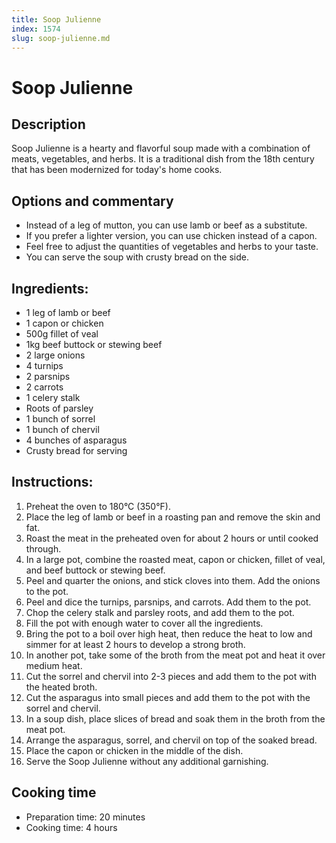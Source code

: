 ```yaml
---
title: Soop Julienne
index: 1574
slug: soop-julienne.md
---
```


# Soop Julienne

## Description
Soop Julienne is a hearty and flavorful soup made with a combination of meats, vegetables, and herbs. It is a traditional dish from the 18th century that has been modernized for today's home cooks.

## Options and commentary
- Instead of a leg of mutton, you can use lamb or beef as a substitute.
- If you prefer a lighter version, you can use chicken instead of a capon.
- Feel free to adjust the quantities of vegetables and herbs to your taste.
- You can serve the soup with crusty bread on the side.

## Ingredients:
- 1 leg of lamb or beef
- 1 capon or chicken
- 500g fillet of veal
- 1kg beef buttock or stewing beef
- 2 large onions
- 4 turnips
- 2 parsnips
- 2 carrots
- 1 celery stalk
- Roots of parsley
- 1 bunch of sorrel
- 1 bunch of chervil
- 4 bunches of asparagus
- Crusty bread for serving

## Instructions:
1. Preheat the oven to 180°C (350°F).
2. Place the leg of lamb or beef in a roasting pan and remove the skin and fat.
3. Roast the meat in the preheated oven for about 2 hours or until cooked through.
4. In a large pot, combine the roasted meat, capon or chicken, fillet of veal, and beef buttock or stewing beef.
5. Peel and quarter the onions, and stick cloves into them. Add the onions to the pot.
6. Peel and dice the turnips, parsnips, and carrots. Add them to the pot.
7. Chop the celery stalk and parsley roots, and add them to the pot.
8. Fill the pot with enough water to cover all the ingredients.
9. Bring the pot to a boil over high heat, then reduce the heat to low and simmer for at least 2 hours to develop a strong broth.
10. In another pot, take some of the broth from the meat pot and heat it over medium heat.
11. Cut the sorrel and chervil into 2-3 pieces and add them to the pot with the heated broth.
12. Cut the asparagus into small pieces and add them to the pot with the sorrel and chervil.
13. In a soup dish, place slices of bread and soak them in the broth from the meat pot.
14. Arrange the asparagus, sorrel, and chervil on top of the soaked bread.
15. Place the capon or chicken in the middle of the dish.
16. Serve the Soop Julienne without any additional garnishing.

## Cooking time
- Preparation time: 20 minutes
- Cooking time: 4 hours